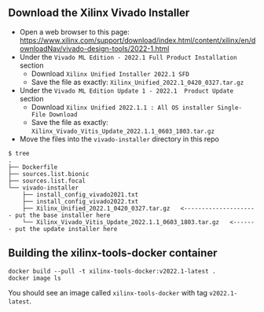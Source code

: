 
Download the Xilinx Vivado Installer
------------------------------------

* Open a web browser to this page: https://www.xilinx.com/support/download/index.html/content/xilinx/en/downloadNav/vivado-design-tools/2022-1.html
* Under the `Vivado ML Edition - 2022.1 Full Product Installation` section
  * Download `Xilinx Unified Installer 2022.1 SFD`
  * Save the file as exactly: `Xilinx_Unified_2022.1_0420_0327.tar.gz`
* Under the `Vivado ML Edition Update 1 - 2022.1  Product Update` section
  * Download `Xilinx Unified 2022.1.1 : All OS installer Single-File Download`
  * Save the file as exactly: `Xilinx_Vivado_Vitis_Update_2022.1.1_0603_1803.tar.gz`
* Move the files into the `vivado-installer` directory in this repo

```
$ tree
.
├── Dockerfile
├── sources.list.bionic
├── sources.list.focal
└── vivado-installer
    ├── install_config_vivado2021.txt
    ├── install_config_vivado2022.txt
    ├── Xilinx_Unified_2022.1_0420_0327.tar.gz   <--------------------- put the base installer here
    └── Xilinx_Vivado_Vitis_Update_2022.1.1_0603_1803.tar.gz   <------- put the update installer here
```

Building the xilinx-tools-docker container
------------------------------------------

```
docker build --pull -t xilinx-tools-docker:v2022.1-latest .
docker image ls
```

You should see an image called `xilinx-tools-docker` with tag `v2022.1-latest`.
